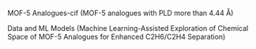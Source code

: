 MOF-5 Analogues-cif (MOF-5 analogues with PLD more than 4.44 Å)

Data and ML Models (Machine Learning-Assisted Exploration of Chemical Space of MOF-5 Analogues for Enhanced C2H6/C2H4 Separation)
